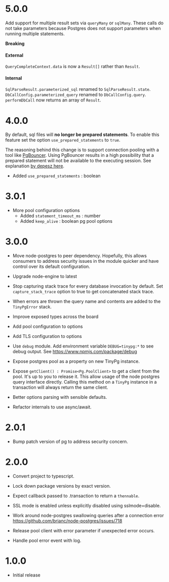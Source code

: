 # 5.0.0

Add support for multiple result sets via `queryMany` or `sqlMany`. These calls do not take parameters because Postgres does not support parameters when running multiple statements.

**Breaking**

#### External
`QueryCompleteContext.data` is now a `Result[]` rather than `Result`.

#### Internal
`SqlParseResult.parameterized_sql` renamed to `SqlParseResult.state`.
`DbCallConfig.parameterized_query` renamed to `DbCallConfig.query`.
`performDbCall` now returns an array of `Result`.

# 4.0.0

By default, sql files will **no longer be prepared statements**. To enable this feature set the option `use_prepared_statements` to `true`.

The reasoning behind this change is to support connection pooling with a tool like [PgBouncer](https://github.com/pgbouncer/pgbouncer). Using PgBouncer results in a high possibility that a prepared statement will not be available to the executing session. See explanation [by depesz here](https://www.depesz.com/2012/12/02/what-is-the-point-of-bouncing/).

* Added `use_prepared_statements` : boolean

# 3.0.1

* More pool configuration options
   * Added `statement_timeout_ms` : number
   * Added `keep_alive` : boolean pg pool options

# 3.0.0

* Move node-postgres to peer dependency. Hopefully, this allows consumers to address security issues in the module quicker and have control over its default configuration.

* Upgrade node-engine to latest

* Stop capturing stack trace for every database invocation by default. Set `capture_stack_trace` option to true to get concatenated stack trace.

* When errors are thrown the query name and contents are added to the `TinyPgError` stack.

* Improve exposed types across the board

* Add pool configuration to options

* Add TLS configuration to options

* Use `debug` module. Add environment variable `DEBUG=tinypg:*` to see debug output. See https://www.npmjs.com/package/debug

* Expose postgres pool as a property on new TinyPg instance.

* Expose `getClient() : Promise<Pg.PoolClient>` to get a client from the pool. It's up to you to release it. This allow usage of the node postgres query interface directly. Calling this method on a `TinyPg` instance in a transaction will always return the same client.

* Better options parsing with sensible defaults.

* Refactor internals to use async/await.

# 2.0.1

* Bump patch version of pg to address security concern.

# 2.0.0

* Convert project to typescript.

* Lock down package versions by exact version.

* Expect callback passed to .transaction to return a `thennable`.

* SSL mode is enabled unless explicitly disabled using sslmode=disable.

* Work around node-postgres swallowing queries after a connection error https://github.com/brianc/node-postgres/issues/718

* Release pool client with error parameter if unexpected error occurs.

* Handle pool error event with log.

# 1.0.0

* Initial release